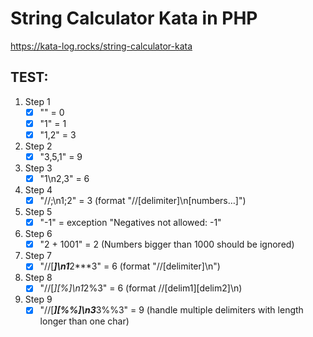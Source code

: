 # String Calculator Kata in PHP

https://kata-log.rocks/string-calculator-kata

## TEST:

1. Step 1
   - [x] "" = 0
   - [x] "1" = 1
   - [x] "1,2" = 3
2. Step 2
   - [x] "3,5,1" = 9
3. Step 3
   - [x] "1\n2,3" = 6
4. Step 4
   - [x] "//;\n1;2" = 3 (format "//[delimiter]\n[numbers…]")
5. Step 5
   - [x] "-1" = exception "Negatives not allowed: -1"
6. Step 6
   - [x] "2 + 1001" = 2 (Numbers bigger than 1000 should be ignored)
7. Step 7
   - [x] "//[***]\n1***2***3" = 6 (format "//[delimiter]\n")
8. Step 8
   - [x] "//[*][%]\n1*2%3" = 6 (format //[delim1][delim2]\n)
9. Step 9
   - [x] "//[***][%%]\n3***3%%3" = 9 (handle multiple delimiters with length longer than one char)